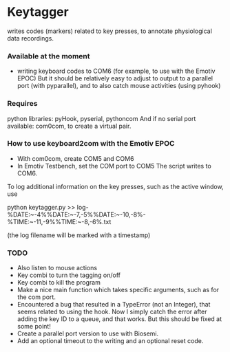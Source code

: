 Keytagger
=========

writes codes (markers) related to key presses, to annotate physiological data 
recordings.

### Available at the moment

* writing keyboard codes to COM6 (for example, to use with the Emotiv EPOC)
But it should be relatively easy to adjust to output to a parallel port (with 
pyparallel), and to also catch mouse activities (using pyhook)

### Requires

python libraries: pyHook, pyserial, pythoncom
And if no serial port available: com0com, to create a virtual pair.

### How to use keyboard2com with the Emotiv EPOC

* With com0com, create COM5 and COM6
* In Emotiv Testbench, set the COM port to COM5
The script writes to COM6.

To log additional information on the key presses, such as the active window, use

python keytagger.py >> log-%DATE:~-4%%DATE:~-7,-5%%DATE:~-10,-8%-%TIME:~-11,-9%%TIME:~-8,-6%.txt

(the log filename will be marked with a timestamp)

### TODO

* Also listen to mouse actions
* Key combi to turn the tagging on/off
* Key combi to kill the program
* Make a nice main function which takes specific arguments, such as for the com 
port.
* Encountered a bug that resulted in a TypeError (not an Integer), that seems 
related to using the hook. Now I simply catch the error after adding the key ID
to a queue, and that works. But this should be fixed at some point!
* Create a parallel port version to use with Biosemi.
* Add an optional timeout to the writing and an optional reset code.



